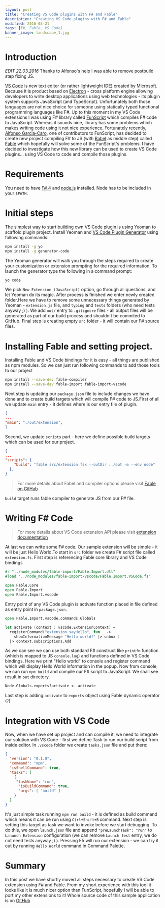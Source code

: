 ```yaml
---
layout: post
title: "Creating VS Code plugins with F# and Fable"
description: "Creating VS Code plugins with F# and Fable"
modified: 2016-03-21
tags: [F#, Fable, VS Code]
banner_image: landscape_1.jpg
---
```


# Introduction

*EDIT 22.03.2016* Thanks to Alfonso's help I was able to remove postbuild step fixing JS.

[VS Code](https://code.visualstudio.com/) is new text editor (or rather lightweight IDE) created by Microsoft. Because it is product based on [Electron](http://electron.atom.io/) - cross platform engine allowing developers to write desktop applications using web technologies - its plugin system supports JavaScript (and TypeScript). Unfortunately both those languages are not nice choice for someone using statically typed functional programming languages like F#. Up to this moment in my VS Code extensions I was using F# library called [FunScript](http://funscript.info/) which compiles F# code to JavaScript. Whereas it sounds nice, library has some problems which makes writing code using it not nice experience. Fortunately recently, [Alfonso Garcia-Caro](https://twitter.com/alfonsogcnunez), one of contributors to FunScript, has decided to create new project compiling F# to JS (with [Babel](https://babeljs.io/) as middle step) called [Fable](https://github.com/fsprojects/Fable) which hopefully will solve some of the FunScript's problems. I have decided to investigate how this new library can be used to create VS Code plugins... using VS Code to code and compile those plugins.

<!--more-->

# Requirements

You need to have [F# 4](http://fsharp.org/) and [node.js](https://nodejs.org/en/) installed. Node has to be included in your `$PATH`. 

# Initial steps

The simplest way to start building own VS Code plugin is using [Yeoman](http://yeoman.io/) to scaffold plugin project. Install Yeoman and [VS Code Plugin Generator](https://code.visualstudio.com/docs/tools/yocode) using following commands:


~~~ bash
npm install -g yo
npm install -g generator-code
~~~ 


The Yeoman generator will walk you through the steps required to create your customization or extension prompting for the required information. To launch the generator type the following in a command prompt:

``` bash
yo code
```

We pick `New Extension (JavaScript)` option, go through all questions, and let Yeoman do its magic. After process is finished we enter newly created folder.Here we have to remove some unnecessary things generated by Yeoman - `extension.js` file, and `typing` and `tests` folders (who need tests anyway ;) ). We add `out/` entry to `.gitignore` files - all output files will be generated as part of our build process and shouldn't be commited to GitHub. Final step is creating empty `src` folder - it will contain our F# source files.

# Installing Fable and setting project.

Installing Fable and VS Code bindings for it is easy - all things are published as npm modules. So we can just run following commands to add those tools to our project


``` bash
npm install --save-dev fable-compiler
npm install --save-dev fable-import fable-import-vscode
```

Next step is updating our `package.json` file to include changes we have done and to create build targets which will compile F# code to JS.First of all we update `main` entry - it defines where is our entry file of plugin.

``` json
{
...  
"main": "./out/extension",
}
```

Second, we update `scripts` part - here we define possible build targets which can be used for our project.

``` json
{
...
"scripts": {
    "build": "fable src/extension.fsx --outDir ../out -m --env node"
  },
}
```

> For more details about Fabel and compiler options please visit [Fable on GitHub](https://github.com/fsprojects/Fable)

`build` target runs fable compiler to generate JS from our F# file. 


# Writing F# Code

> For more details about VS Code extension API please visit [extension documentation](https://code.visualstudio.com/docs/extensions/overview)

At last we can write some F# code. Our sample extension will be simple - it will be just Hello World.To start in `src` folder we create F# script file called `extension.fs`. First step is referencing Fable core library and VS Code bindings

``` fsharp
#r "../node_modules/fable-import/Fable.Import.dll"
#load "../node_modules/fable-import-vscode/Fable.Import.VSCode.fs"
 
open Fable.Core
open Fable.Import
open Fable.Import.vscode
``` 

Entry point of any VS Code plugin is activate function placed in file defined as entry point in `package.json`. 

``` fsharp
open Fable.Import.vscode.commands.Globals

let activate (context : vscode.ExtensionContext) = 
  registerCommand("extension.sayHello", fun _ ->
    showInformationMessage "Hello world!" |> unbox )
  |> context.subscriptions.Add    
```

As we can see we can use both standard F# construct like `printfn` function (which is mapped to JS `console.log`) and functions defined in VS Code bindings. Here we print "Hello world" to console and register command which will display Hello World information in the popup. Now from console, we can run `npm build` and compile our F# script to JavaScript. We shall see result in `out` directory.

``` fsharp
Node.Globals.exports?activate <- activate
```

Last step is adding `activate` to `exports` object using Fable dynamic operator (`?`)

# Integration with VS Code

Now, when we have set up project and can compile it, we need to integrate our solution with VS Code - first we define Task to run our build script from inside editor.
In `.vscode` folder we create `tasks.json` file and put there:

``` json
{
  "version": "0.1.0",
  "command": "npm",
  "isShellCommand": true,
  "tasks": [
    {
     "taskName": "run",
      "isBuildCommand": true,
      "args": [ "build" ]
    }
  ]
}
``` 

It's just simple task running `npm run build` - it is defined as build command which means it can be run using `Ctrl+Shift+B` command. Next step is setting this target as task we want to invoke before we start debugging. To do this, we open `launch.json` file and append `"preLaunchTask": "run"` to `Lanunch Extension` configuration (we can remove `Launch test` entry, we do not need tests anyway ;) ). Pressing F5 will run our extension - we can try it out by running `Hello World` command in Command Palette.

# Summary

In this post we have shortly moved all steps necessary to create VS Code extension using F# and Fable. From my short experience with this tool it looks like it is much nicer option than FunScript, hopefully I will be able to port my other extensions to it! Whole source code of this sample application is on [GitHub](https://github.com/Krzysztof-Cieslak/vscode-fable-demo)

